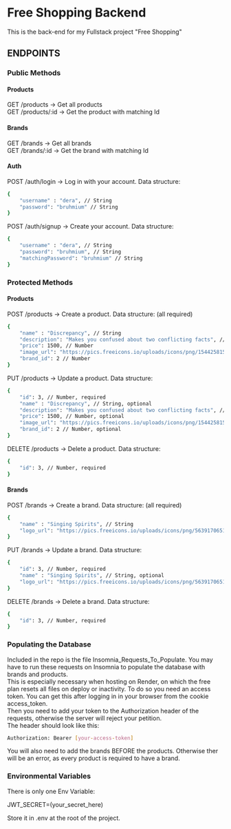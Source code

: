 # Free Shopping Backend

This is the back-end for my Fullstack project "Free Shopping"

## ENDPOINTS

### Public Methods <br/>
#### Products
GET /products -> Get all products <br/>
GET /products/:id -> Get the product with matching Id<br/>
#### Brands
GET /brands -> Get all brands <br/>
GET /brands/:id -> Get the brand with matching Id<br/>
#### Auth
POST /auth/login -> Log in with your account. Data structure: <br/>
```bash
{
	"username" : "dera", // String
	"password": "bruhmium" // String
}
```
POST /auth/signup -> Create your account. Data structure: <br/>
```bash
{
	"username" : "dera", // String
	"password": "bruhmium", // String
	"matchingPassword": "bruhmium" // String
}
```
### Protected Methods<br/>
#### Products
POST /products -> Create a product. Data structure: (all required)<br/>

```bash
{
	"name" : "Discrepancy", // String
	"description": "Makes you confused about two conflicting facts", // String
	"price": 1500, // Number
	"image_url": "https://pics.freeicons.io/uploads/icons/png/15442581531684167749-512.png", // String
	"brand_id": 2 // Number
}
```

PUT /products -> Update a product. Data structure:<br/>

```bash
{
	"id": 3, // Number, required
	"name" : "Discrepancy", // String, optional
	"description": "Makes you confused about two conflicting facts", // String, optional
	"price": 1500, // Number, optional
	"image_url": "https://pics.freeicons.io/uploads/icons/png/15442581531684167749-512.png", // String, optional
	"brand_id": 2 // Number, optional
}
```
DELETE /products -> Delete a product. Data structure:<br/>

```bash
{
	"id": 3, // Number, required
}
```
#### Brands
POST /brands -> Create a brand. Data structure: (all required)<br/>

```bash
{
	"name" : "Singing Spirits", // String
	"logo_url": "https://pics.freeicons.io/uploads/icons/png/5639170651695535536-512.png", // String
}
```

PUT /brands -> Update a brand. Data structure:<br/>

```bash
{
	"id": 3, // Number, required
	"name" : "Singing Spirits", // String, optional
	"logo_url": "https://pics.freeicons.io/uploads/icons/png/5639170651695535536-512.png", // String, optional
}
```
DELETE /brands -> Delete a brand. Data structure:<br/>

```bash
{
	"id": 3, // Number, required
}
```
### Populating the Database

Included in the repo is the file Insomnia_Requests_To_Populate. You may have to run these requests on Insomnia to populate the database with brands and products.<br/>
This is especially necessary when hosting on Render, on which the free plan resets all files on deploy or inactivity.
To do so you need an access token. You can get this after logging in in your browser from the cookie access_token.<br/>
Then you need to add your token to the Authorization header of the requests, otherwise the server will reject your petition.<br/>
The header should look like this:<br/>
```bash
Authorization: Bearer [your-access-token]
```
You will also need to add the brands BEFORE the products. Otherwise ther will be an error, as every product is required to have a brand.

### Environmental Variables

There is only one Env Variable:

JWT_SECRET=(your_secret_here)

Store it in .env at the root of the project.